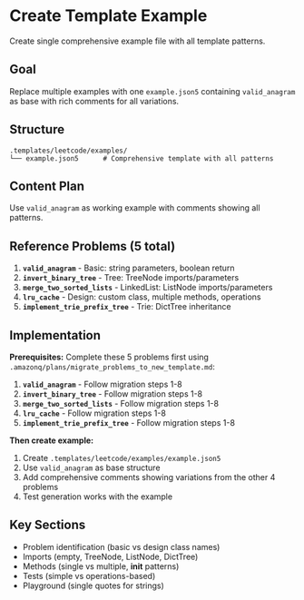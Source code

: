 # Create Template Example

Create single comprehensive example file with all template patterns.

## Goal

Replace multiple examples with one `example.json5` containing `valid_anagram` as base with rich comments for all variations.

## Structure

```
.templates/leetcode/examples/
└── example.json5      # Comprehensive template with all patterns
```

## Content Plan

Use `valid_anagram` as working example with comments showing all patterns.

## Reference Problems (5 total)

1. **`valid_anagram`** - Basic: string parameters, boolean return
2. **`invert_binary_tree`** - Tree: TreeNode imports/parameters
3. **`merge_two_sorted_lists`** - LinkedList: ListNode imports/parameters
4. **`lru_cache`** - Design: custom class, multiple methods, operations
5. **`implement_trie_prefix_tree`** - Trie: DictTree inheritance

## Implementation

**Prerequisites:** Complete these 5 problems first using `.amazonq/plans/migrate_problems_to_new_template.md`:

1. **`valid_anagram`** - Follow migration steps 1-8
2. **`invert_binary_tree`** - Follow migration steps 1-8
3. **`merge_two_sorted_lists`** - Follow migration steps 1-8
4. **`lru_cache`** - Follow migration steps 1-8
5. **`implement_trie_prefix_tree`** - Follow migration steps 1-8

**Then create example:**

1. Create `.templates/leetcode/examples/example.json5`
2. Use `valid_anagram` as base structure
3. Add comprehensive comments showing variations from the other 4 problems
4. Test generation works with the example

## Key Sections

- Problem identification (basic vs design class names)
- Imports (empty, TreeNode, ListNode, DictTree)
- Methods (single vs multiple, **init** patterns)
- Tests (simple vs operations-based)
- Playground (single quotes for strings)
